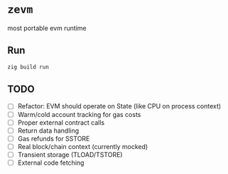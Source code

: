 # `zevm` 

most portable evm runtime

## Run
```bash
zig build run
```

## TODO
- [ ] Refactor: EVM should operate on State (like CPU on process context)  
- [ ] Warm/cold account tracking for gas costs
- [ ] Proper external contract calls
- [ ] Return data handling
- [ ] Gas refunds for SSTORE
- [ ] Real block/chain context (currently mocked)
- [ ] Transient storage (TLOAD/TSTORE) 
- [ ] External code fetching